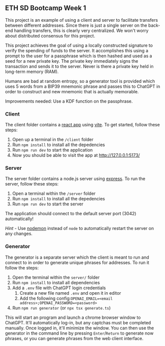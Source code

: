 ## ETH SD Bootcamp Week 1

This project is an example of using a client and server to facilitate transfers between different addresses. Since there is just a single server on the back-end handling transfers, this is clearly very centralized. We won't worry about distributed consensus for this project.

This project achieves the goal of using a locally constructed signature to verify
the spending of funds to the server. It accomplishes this using a prompt to the user for a passphrase which is then hashed and used as a seed for a new private key.
The private key immediately signs the transaction and sends it to the server.
Never is there a private key held in long-term memory (RAM).

Humans are bad at random entropy, so a generator tool is provided which uses 5
words from a BIP39 mnemonic phrase and passes this to ChatGPT in order to construct
and new mnemonic that is actually memorable.

Improvements needed: Use a KDF function on the passphrase.

### Client

The client folder contains a [react app](https://reactjs.org/) using [vite](https://vitejs.dev/). To get started, follow these steps:

1. Open up a terminal in the `/client` folder
2. Run `npm install` to install all the depedencies
3. Run `npm run dev` to start the application 
4. Now you should be able to visit the app at http://127.0.0.1:5173/

### Server

The server folder contains a node.js server using [express](https://expressjs.com/). To run the server, follow these steps:

1. Open a terminal within the `/server` folder 
2. Run `npm install` to install all the depedencies 
3. Run `npm run dev` to start the server 

The application should connect to the default server port (3042) automatically! 

_Hint_ - Use [nodemon](https://www.npmjs.com/package/nodemon) instead of `node` to automatically restart the server on any changes.

### Generator

The generator is a separate server which the client is meant to run and connect to in order to generate unique phrases for addresses. To run it follow the steps:

1. Open the terminal within the `server/` folder
2. Run `npm install` to install all dependencies
2. Add a `.env` file with ChatGPT login credentials
    1. Create a new file named `.env` and open it in editor
    2. Add the following config:`OPENAI_EMAIL=<email address>;OPENAI_PASSWORD=<password>`
3. Run `npm run generator` (or `npx tsx generate.ts`)

This will start an program and launch a chrome browser window to ChatGPT.
It'll automatically log-in, but any captchas must be completed manually.
Once logged in, it'll minimize the window. You can then use the generator in the
command line by pressing `Enter`/`Return` to generate now phrases, or you can
generate phrases from the web client interface.